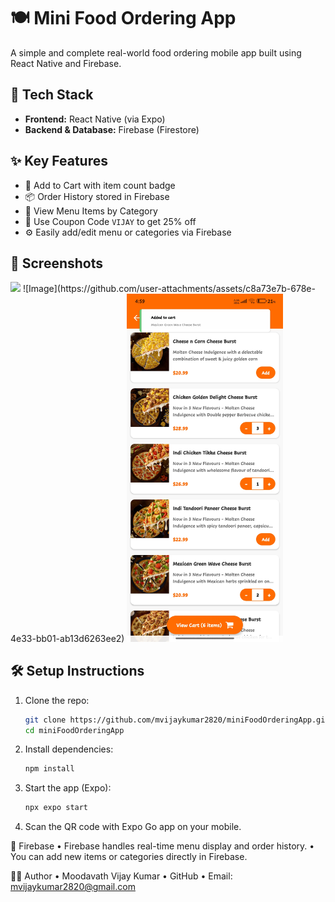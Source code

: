 # 🍽️ Mini Food Ordering App

A simple and complete real-world food ordering mobile app built using React Native and Firebase.

## 🚀 Tech Stack

- **Frontend:** React Native (via Expo)
- **Backend & Database:** Firebase (Firestore)

## ✨ Key Features

- 🛒 Add to Cart with item count badge
- 📦 Order History stored in Firebase
- 🍔 View Menu Items by Category
- 💸 Use Coupon Code `VIJAY` to get 25% off
- ⚙️ Easily add/edit menu or categories via Firebase

## 📲 Screenshots

<!-- Upload your screenshots in a folder called `/assets` and link them here like below -->
<img src="file:///Users/vijaykumar/Downloads/miniFoodOrderingApp.svg/cart_screen2.jpg" width="250" />
![Image](https://github.com/user-attachments/assets/c8a73e7b-678e-4e33-bb01-ab13d6263ee2)
<img src="./assets/cart_screen2.jpg" width="250" />

## 🛠️ Setup Instructions

1. Clone the repo:
   ```bash
   git clone https://github.com/mvijaykumar2820/miniFoodOrderingApp.git
   cd miniFoodOrderingApp
2. Install dependencies:
   ```bash
   npm install
3. Start the app (Expo):
   ```bash
   npx expo start
4. Scan the QR code with Expo Go app on your mobile.

🔐 Firebase
	•	Firebase handles real-time menu display and order history.
	•	You can add new items or categories directly in Firebase.

🙋‍♂️ Author
	•	Moodavath Vijay Kumar
	•	GitHub
	•	Email: mvijaykumar2820@gmail.com

